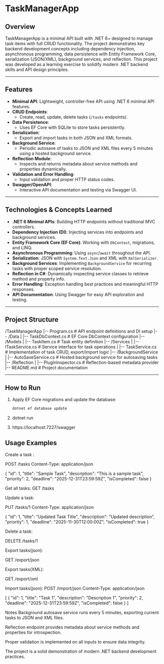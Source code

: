 # TaskManagerApp

## Overview

TaskManagerApp is a minimal API built with .NET 6+ designed to manage task items with full CRUD functionality. The project demonstrates key backend development concepts including dependency injection, asynchronous programming, data persistence with Entity Framework Core, serialization (JSON/XML), background services, and reflection. This project was developed as a learning exercise to solidify modern .NET backend skills and API design principles.

---

## Features

- **Minimal API**: Lightweight, controller-free API using .NET 6 minimal API features.
- **CRUD Endpoints**:
  - Create, read, update, delete tasks (`/tasks` endpoints).
- **Data Persistence**:
  - Uses EF Core with SQLite to store tasks persistently.
- **Serialization**:
  - Export and import tasks in both JSON and XML formats.
- **Background Service**:
  - Periodic autosave of tasks to JSON and XML files every 5 minutes using a hosted background service.
- **Reflection Module**:
  - Inspects and returns metadata about service methods and properties dynamically.
- **Validation and Error Handling**:
  - Input validation and proper HTTP status codes.
- **Swagger/OpenAPI**:
  - Interactive API documentation and testing via Swagger UI.

---

## Technologies & Concepts Learned

- **.NET 6 Minimal APIs**: Building HTTP endpoints without traditional MVC controllers.
- **Dependency Injection (DI)**: Injecting services into endpoints and background services.
- **Entity Framework Core (EF Core)**: Working with `DbContext`, migrations, and LINQ.
- **Asynchronous Programming**: Using `async`/`await` throughout the API.
- **Serialization**: JSON with `System.Text.Json` and XML with `XmlSerializer`.
- **Background Services**: Implementing `BackgroundService` for recurring tasks with proper scoped service resolution.
- **Reflection in C#**: Dynamically inspecting service classes to retrieve method and property info.
- **Error Handling**: Exception handling best practices and meaningful HTTP responses.
- **API Documentation**: Using Swagger for easy API exploration and testing.

---

## Project Structure

/TaskManagerApp
|-- Program.cs # API endpoint definitions and DI setup
|-- /Data
| |-- TaskDbContext.cs # EF Core DbContext configuration
|-- /Models
| |-- TaskItem.cs # Task entity definition
|-- /Services
| |-- ITaskService.cs # Service interface for task operations
| |-- TaskService.cs # Implementation of task CRUD, export/import logic
|-- /BackgroundService
| |-- AutoSaveService.cs # Hosted background service for autosaving tasks
|-- /Reflection
| |-- PluginInspector.cs # Reflection-based metadata provider
|-- README.md # Project documentation


---

## How to Run

1. Apply EF Core migrations and update the database:

   ```bash
   dotnet ef database update
2. dotnet run

3. https://localhost:7227/swagger

## Usage Examples

Create a task :

POST /tasks
Content-Type: application/json

{
  "id": 1,
  "title": "Sample Task",
  "description": "This is a sample task",
  "priority": 2,
  "deadline": "2025-12-31T23:59:59Z",
  "isCompleted": false
}

Get all tasks: 
GET /tasks

Update a task:

PUT /tasks/1
Content-Type: application/json

{
  "id": 1,
  "title": "Updated Task Title",
  "description": "Updated description",
  "priority": 1,
  "deadline": "2025-11-30T12:00:00Z",
  "isCompleted": true
}

Delete a task:

DELETE /tasks/1

Export tasks(json): 

GET /export/json

Export tasks(XML): 

GET /export/xml

Import tasks(json): 
POST /import/json
Content-Type: application/json

[
  {
    "id": 1,
    "title": "Task 1",
    "description": "Description 1",
    "priority": 2,
    "deadline": "2025-12-31T23:59:59Z",
    "isCompleted": false
  }
]

Notes
Background autosave service runs every 5 minutes, exporting current tasks to JSON and XML files.

Reflection endpoint provides metadata about service methods and properties for introspection.

Proper validation is implemented on all inputs to ensure data integrity.

The project is a solid demonstration of modern .NET backend development practices.

